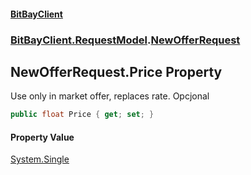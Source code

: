 #### [BitBayClient](./index.md 'index')
### [BitBayClient.RequestModel](./BitBayClient-RequestModel.md 'BitBayClient.RequestModel').[NewOfferRequest](./BitBayClient-RequestModel-NewOfferRequest.md 'BitBayClient.RequestModel.NewOfferRequest')
## NewOfferRequest.Price Property
Use only in market offer, replaces rate. Opcjonal  
```csharp
public float Price { get; set; }
```
#### Property Value
[System.Single](https://docs.microsoft.com/en-us/dotnet/api/System.Single 'System.Single')  
